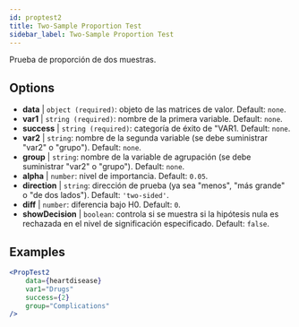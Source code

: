 ```yaml
---
id: proptest2
title: Two-Sample Proportion Test
sidebar_label: Two-Sample Proportion Test
---
```


Prueba de proporción de dos muestras.

## Options

* __data__ | `object (required)`: objeto de las matrices de valor. Default: `none`.
* __var1__ | `string (required)`: nombre de la primera variable. Default: `none`.
* __success__ | `string (required)`: categoría de éxito de "VAR1. Default: `none`.
* __var2__ | `string`: nombre de la segunda variable (se debe suministrar "var2" o "grupo"). Default: `none`.
* __group__ | `string`: nombre de la variable de agrupación (se debe suministrar "var2" o "grupo"). Default: `none`.
* __alpha__ | `number`: nivel de importancia. Default: `0.05`.
* __direction__ | `string`: dirección de prueba (ya sea "menos", "más grande" o "de dos lados"). Default: `'two-sided'`.
* __diff__ | `number`: diferencia bajo H0. Default: `0`.
* __showDecision__ | `boolean`: controla si se muestra si la hipótesis nula es rechazada en el nivel de significación especificado. Default: `false`.


## Examples

```jsx live
<PropTest2
    data={heartdisease} 
    var1="Drugs"
    success={2}
    group="Complications"
/>
```
